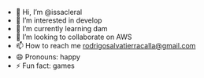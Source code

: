 - 👋 Hi, I’m @issacleral
- 👀 I’m interested in develop
- 🌱 I’m currently learning dam
- 💞️ I’m looking to collaborate on AWS
- 📫 How to reach me rodrigosalvatierracalla@gmail.com
- 😄 Pronouns: happy
- ⚡ Fun fact: games

<!---
issacleral/issacleral is a ✨ special ✨ repository because its `README.md` (this file) appears on your GitHub profile.
You can click the Preview link to take a look at your changes.
--->
